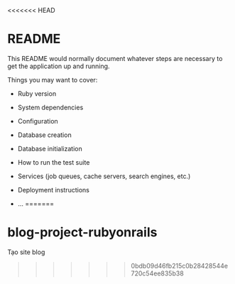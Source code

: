 <<<<<<< HEAD
# README

This README would normally document whatever steps are necessary to get the
application up and running.

Things you may want to cover:

* Ruby version

* System dependencies

* Configuration

* Database creation

* Database initialization

* How to run the test suite

* Services (job queues, cache servers, search engines, etc.)

* Deployment instructions

* ...
=======
# blog-project-rubyonrails
Tạo site blog 
>>>>>>> 0bdb09d46fb215c0b28428544e720c54ee835b38
